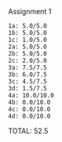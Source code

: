Assignment 1

    1a: 5.0/5.0
    1b: 5.0/5.0
    1c: 1.0/5.0
    2a: 5.0/5.0
    2b: 5.0/5.0
    2c: 2.0/5.0
    3a: 7.5/7.5
    3b: 6.0/7.5
    3c: 4.5/7.5
    3d: 1.5/7.5
    4a: 10.0/10.0
    4b: 0.0/10.0
    4c: 0.0/10.0
    4d: 0.0/10.0

TOTAL: 52.5
